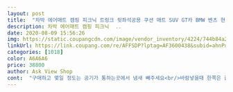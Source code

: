 ```yaml
---
layout: post 
title:  "차박 에어매트 캠핑 피크닉 트렁크 뒷좌석공용 쿠션 매트 SUV GT카 BMW 벤츠 현대 기아 등 00369/, 1번" 
description: 차박 에어매트 캠핑 피크닉  ..
date: 2020-08-09 15:56:26 
img: https://static.coupangcdn.com/image/vendor_inventory/4224/744b84a2d5b9832faf96cab9a7bea26df97fa824311eb733ffcea7ef0617.jpg 
linkUrl: https://link.coupang.com/re/AFFSDP?lptag=AF3600438&subid=ahnPublicAsk&pageKey=1582912895&itemId=2705904072&vendorItemId=71188678654&traceid=V0-113-7e68aae3940d159e 
categories: [1018] 
color: A6A6A6 
price: 38800 
author: Ask View Shop 
cont:  "구매하고 몇일 정도는 공기가 통하는곳에서 냄새 빼주세요<br/>바람넣을때 한쪽은 좁은구멍으로는 안도ㅣ서 큰구멍으로 했어요 그래도 좋아요<br/>반신반의하고 시켰는데 좋네요<br/>빨지못해서 퀸사이즈매트커버 씌웠는던 딱맞네요 생각보다 편하네요<br/>좋아요 편하게 잘썼어요 근데 앉아있으면 엉덩이가 바닥에 닿아요<br/>토욜에받아서 받자마자박스 열어 냄새뺐구요 월욜날 캠핑와서 공기넣었는데 의외로 빠르게 주입가능했어요<br/>" 
---
```

